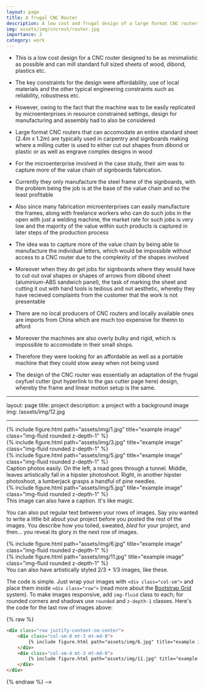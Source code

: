 ```yaml
---
layout: page
title: A frugal CNC Router
description: A low cost and frugal design of a large format CNC router
img: assets/img/cncrout/router.jpg
importance: 3
category: work
---
```


- This is a low cost design for a CNC router designed to be as minimalistic as possible and can mill standard full sized sheets of wood, dibond, plastics etc.
- The key constraints for the design were affordability, use of local materials and the other typical engineering constraints such as reliability, robustness etc.
- However, owing to the fact that the machine was to be easily replicated by microenterprises in resource constrained settings, design for manufacturing and assembly had to also be considered
- Large format CNC routers that can accomodate an entire standard sheet (2.4m x 1.2m) are typically used in carpentry and signboards making where a milling cutter is used to either cut out shapes from dibond or plastic or as well as engrave complex designs in wood
- For the microenterprise involved in the case study, their aim was to capture more of the value chain of signboards fabrication.
- Currently they only manufacture the steel frame of the signboards, with the problem being the job is at the base of the value chain and so the least profitable
- Also since many fabrication microenterprises can easily manufacture the frames, along with freelance workers who can do such jobs in the open with just a welding machine, the market rate for such jobs is very low and the majority of the value within such products is captured in later steps of the production process
- The idea was to capture more of the value chain by being able to manufacture the individual letters, which would be impossible without access to a CNC router due to the complexity of the shapes involved
- Moreover when they do get jobs for signboards where they would have to cut out oval shapes or shapes of arrows from dibond sheet (aluminium-ABS sandwich panel), the task of marking the sheet and cutting it out with hand tools is tedious and not aesthetic, whereby they have recieved complaints from the customer that the work is not presentable
- There are no local producers of CNC routers and locally available ones are imports from China which are much too expensive for themn to afford
- Moreover the machines are also overly bulky and rigid, which is impossible to accomodate in their small shops.
- Therefore they were looking for an affordable as well as a portable machine that they could stow away when not being used

- The design of the CNC router was essentially an adaptation of the frugal oxyfuel cutter (put hyperlink to the gas cutter page here) design, whereby the frame and linear motion setup is the same.
---
layout: page
title: project
description: a project with a background image
img: /assets/img/12.jpg

---

<div class="row">
    <div class="col-sm mt-3 mt-md-0">
        {% include figure.html path="assets/img/1.jpg" title="example image" class="img-fluid rounded z-depth-1" %}
    </div>
    <div class="col-sm mt-3 mt-md-0">
        {% include figure.html path="assets/img/3.jpg" title="example image" class="img-fluid rounded z-depth-1" %}
    </div>
    <div class="col-sm mt-3 mt-md-0">
        {% include figure.html path="assets/img/5.jpg" title="example image" class="img-fluid rounded z-depth-1" %}
    </div>
</div>
<div class="caption">
    Caption photos easily. On the left, a road goes through a tunnel. Middle, leaves artistically fall in a hipster photoshoot. Right, in another hipster photoshoot, a lumberjack grasps a handful of pine needles.
</div>
<div class="row">
    <div class="col-sm mt-3 mt-md-0">
        {% include figure.html path="assets/img/5.jpg" title="example image" class="img-fluid rounded z-depth-1" %}
    </div>
</div>
<div class="caption">
    This image can also have a caption. It's like magic.
</div>

You can also put regular text between your rows of images.
Say you wanted to write a little bit about your project before you posted the rest of the images.
You describe how you toiled, sweated, *bled* for your project, and then... you reveal its glory in the next row of images.


<div class="row justify-content-sm-center">
    <div class="col-sm-8 mt-3 mt-md-0">
        {% include figure.html path="assets/img/6.jpg" title="example image" class="img-fluid rounded z-depth-1" %}
    </div>
    <div class="col-sm-4 mt-3 mt-md-0">
        {% include figure.html path="assets/img/11.jpg" title="example image" class="img-fluid rounded z-depth-1" %}
    </div>
</div>
<div class="caption">
    You can also have artistically styled 2/3 + 1/3 images, like these.
</div>


The code is simple.
Just wrap your images with `<div class="col-sm">` and place them inside `<div class="row">` (read more about the <a href="https://getbootstrap.com/docs/4.4/layout/grid/">Bootstrap Grid</a> system).
To make images responsive, add `img-fluid` class to each; for rounded corners and shadows use `rounded` and `z-depth-1` classes.
Here's the code for the last row of images above:

{% raw %}
```html
<div class="row justify-content-sm-center">
    <div class="col-sm-8 mt-3 mt-md-0">
        {% include figure.html path="assets/img/6.jpg" title="example image" class="img-fluid rounded z-depth-1" %}
    </div>
    <div class="col-sm-4 mt-3 mt-md-0">
        {% include figure.html path="assets/img/11.jpg" title="example image" class="img-fluid rounded z-depth-1" %}
    </div>
</div>
```
{% endraw %} -->
